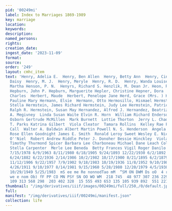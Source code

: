 ```yaml
---
pid: '00249mi'
label: Index to Marriages 1869-1989
key: marriage
location: 
keywords: 
description: 
named_persons: 
rights: 
creation_date: 
ingest_date: '2023-11-09'
format: 
source: 
order: '249'
layout: cmhc_item
text: 'Henry, Adelia E.  Henry, Ben Allen  Henry, Betty Ann  Henry, Cindy Sue  Henry,
  Daisy  Henry, M. J.  Henry, Meryle  Henry, R. D.  Henry, Wanda Louise Henshaw, M.
  Martha Henson, P. N.  Henyrs, Richard S. Henzlik, M. Dean Jr. Heon, Richard Michael
  Hepburn, John P. Hepburn, Marguerite Hepler, Christine Hepner, Dora  Herak, Nicholas  Herb,
  Charles  Herbert, Maude  Herbert, Penelope Jane Herd, Grace (Mrs. ) Herde, Donna  Heriford,
  Pauline Mary Hermann, Elsie  Hermann, Otto Hermosillo, Hismael Hermstein, Brenda
  Stella Hermstein, James Richard Hermstein, Judy Lee Hermstein, Patrick Raymond Hermstein,
  Ralph R. Hermstein, Susan May Hernandez, Alfred J. Hernandez, Beatriz Marcela  John
  A. Megivney  Linda Susan Waite Elvin R. Horn  William Richard Enderson Corwin W.
  Osborn Gertrude McMillen  Mark Burnett  Lottie Thorton  Jerry L. Chadwick William
  T. Parks Katrina Gilbert  Viola Cleator  Tamara Rollins  Kelley Rae Farren Linney
  Call  Walter A. Baldwin Albert Martin Powell N. S. Henderson  Angela Reba  Linda
  Rose Ellen Goodnight James E. Smith  Ronald Leroy Sweet Wesley E. Nicholson Niel
  O''Niel  Robert Andrew Riddle Peter J. Donoher Bessie Hinckley  Viola Marie Medina
  Timothy Thurmond Spicer Barbara Lee Charboneau Michael Dane Leach Colleen Hope Harman
  Stella Carpenter  Merle Lee Beneda  Betty Frances Vigil Roger Danilo Villeda  239  2/23/1893
  7/15/1978 6/9/1963 8/11/1980 6/18/1905 9/24/1893 12/22/1930 6/2/1892 12/7/1959 11/24/1960
  6/24/1882 6/22/1936 2/14/1986 10/2/1982 10/17/1900 8/21/1895 6/2/1879 9/17/1882
  11/12/1906 9/22/1957 7/9/1902 9/18/1983 10/19/1936 11/8/1952 9/10/1980 7/15/1913
  4/26/1911 9/10/1977 8/14/1981 9/15/1960 5/28/1980 12/20/1979 4/5/1938 10/25/1985
  10/29/1949 5/25/1983  mS ee me Re nonnodTao mM  “SM ON DWM Ds oO  4 rary ee ee —
  we e nom Ob) fF PP CO MN PSY SN OO WO WM  218 745  48 977 307 236 229 186  45 123
  109 313 568 298  203 402 328  15 555 493 653 135 105 939 892  551 221 360 '
thumbnail: "/img/derivatives/iiif/images/00249mi/full/250,/0/default.jpg"
full: 
manifest: "/img/derivatives/iiif/00249mi/manifest.json"
collection: life
---
```


